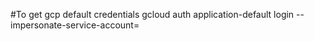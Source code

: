 #To get gcp default credentials
gcloud auth application-default login --impersonate-service-account=<service account name>

